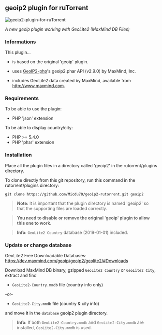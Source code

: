 ## geoip2 plugin for ruTorrent

![geoip2-plugin-for-ruTorrent](https://i.imgur.com/jCluJCe.png)

*A new geoip plugin working with GeoLite2 (MaxMind DB Files)*

### Informations

This plugin...

- is based on the original 'geoip' plugin.

- uses [GeoIP2-php](https://maxmind.github.io/GeoIP2-php/)'s geoip2.phar API (v2.9.0) by MaxMind, Inc.

- includes GeoLite2 data created by MaxMind, available from
<a href="http://www.maxmind.com">http://www.maxmind.com</a>.

### Requirements

To be able to use the plugin:

* PHP 'json' extension

To be able to display country/city:

* PHP >= 5.4.0
* PHP 'phar' extension

### Installation

Place all the plugin files in a directory called 'geoip2' in the rutorrent/plugins directory.

To clone directly from this git repository, run this command in the rutorrent/plugins directory:

`git clone https://github.com/Micdu70/geoip2-rutorrent.git geoip2`

> **Note:** It is important that the plugin directory is named 'geoip2' so that the supporting files are loaded correctly.

> **You need to disable or remove the original 'geoip' plugin to allow this one to work.**

> **Info:** `GeoLite2 Country` database (2019-01-01) included.

### Update or change database

GeoLite2 Free Downloadable Databases: https://dev.maxmind.com/geoip/geoip2/geolite2/#Downloads

Download MaxMind DB binary, gzipped `GeoLite2 Country` or `GeoLite2 City`, extract and find

* `GeoLite2-Country.mmdb` file (country info only)

-or-

* `GeoLite2-City.mmdb` file (country & city info)

and move it in the `database` geoip2 plugin directory.

> **Info:** If both `GeoLite2-Country.mmdb` and `GeoLite2-City.mmdb` are installed, `GeoLite2-City.mmdb` is used.

